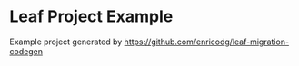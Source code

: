 # Leaf Project Example
Example project generated by https://github.com/enricodg/leaf-migration-codegen 
